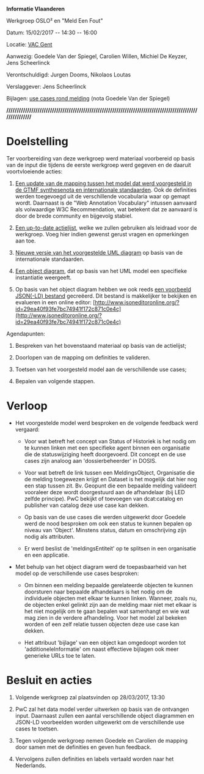 **Informatie Vlaanderen**

Werkgroep OSLO² en "Meld Een Fout"

Datum: 15/02/2017 -- 14:30 -- 16:00

Locatie: [VAC
Gent](https://www.google.be/maps/place/VAC+Gent/@51.0371235,3.7065649,17z/data=!3m1!4b1!4m5!3m4!1s0x47c37162c6c82103:0xad3dbba6a7c4cc90!8m2!3d51.0371201!4d3.7087536?hl=nl&dg=dbrw&newdg=1)

Aanwezig: Goedele Van der Spiegel, Carolien Willen, Michiel De Keyzer,
Jens Scheerlinck

Verontschuldigd: Jurgen Dooms, Nikolaos Loutas

Verslaggever: Jens Scheerlinck

Bijlagen: [use cases rond
melding](https://drive.google.com/open?id=0B3DdQTFc4B-VQ1ZOR21yNE10Znc)
(nota Goedele Van der Spiegel)

**////////////////////////////////////////////////////////////////////////////////////////////////////////**

Doelstelling
============

Ter voorbereiding van deze werkgroep werd materiaal voorbereid op basis
van de input die tijdens de eerste werkgroep werd gegeven en de daaruit
voortvloeiende acties:

1.  [Een update van de mapping tussen het model dat werd voorgesteld in de GTMF synthesenota en internationale standaarden](https://docs.google.com/spreadsheets/d/1SJSe_JdWHia7XcipoWRwyVtfolZ7Vt-9futzR59Uobw/edit?usp=sharing). Ook de definities werden toegevoegd uit de verschillende vocabularia waar op gemapt wordt. Daarnaast is de \"Web Annotation Vocabulary\" intussen aanvaard als volwaardige W3C Recommendation, wat betekent dat ze aanvaard is door de brede community en bijgevolg stabiel.

2.  [Een up-to-date actielijst](https://docs.google.com/spreadsheets/d/1ol-KHZSkwmiwZVU166074YOj5XfojHUkbSx-Hi0DgPg/edit?usp=sharing), welke we zullen gebruiken als leidraad voor de werkgroep. Voeg hier indien gewenst gerust vragen en opmerkingen aan toe.

3.  [Nieuwe versie van het voorgestelde UML diagram](https://drive.google.com/open?id=0B3DdQTFc4B-VUEh2WVVRNElKVm8) op basis van de internationale standaarden.

4.  [Een object diagram](https://drive.google.com/open?id=0B3DdQTFc4B-VWlFHVW5VZUI0SUU), dat op basis van het UML model een specifieke instantiatie weergeeft.

5.  Op basis van het object diagram hebben we ook reeds [een voorbeeld JSON(-LD) bestand](https://drive.google.com/file/d/0B3DdQTFc4B-VWE43eXROdzBGT1E/view) gecreëerd. Dit bestand is makkelijker te bekijken en evalueren in een online editor: [http://www.jsoneditoronline.org/?id=29ea40f93fe7bc74941f172c871c0e4c](http://www.jsoneditoronline.org/?id=29ea40f93fe7bc74941f172c871c0e4c)

Agendapunten:

1.  Bespreken van het bovenstaand materiaal op basis van de actielijst;

2.  Doorlopen van de mapping om definities te valideren.

3.  Toetsen van het voorgesteld model aan de verschillende use cases;

4.  Bepalen van volgende stappen.

Verloop
=======

-   Het voorgestelde model werd besproken en de volgende feedback werd vergaard:

    -   Voor wat betreft het concept van Status of Historiek is het nodig om te kunnen linken met een specifieke agent binnen een organisatie die de statuswijziging heeft doorgevoerd. Dit concept en de use cases zijn analoog aan 'dossierbeheerder' in DOSIS.

    -   Voor wat betreft de link tussen een MeldingsObject, Organisatie die de melding toegewezen krijgt en Dataset is het mogelijk dat hier nog een stap tussen zit. Bv. Geopunt die een bepaalde melding valideert vooraleer deze wordt doorgestuurd aan de afhandelaar (bij LED zelfde principe). PwC bekijkt of toevoegen van dcat:catalog en publisher van catalog deze use case kan dekken.

    -   Op basis van de use cases die werden uitgewerkt door Goedele werd de nood besproken om ook een status te kunnen bepalen op niveau van 'Object'. Minstens status, datum en omschrijving zijn nodig als attributen.

    -   Er werd beslist de 'meldingsEntiteit' op te splitsen in een organisatie en een applicatie.

-   Met behulp van het object diagram werd de toepasbaarheid van het model op de verschillende use cases besproken:

    -   Om binnen een melding bepaalde gerelateerde objecten te kunnen doorsturen naar bepaalde afhandelaars is het nodig om de individuele objecten met elkaar te kunnen linken. Wanneer, zoals nu, de objecten enkel gelinkt zijn aan de melding maar niet met elkaar is het niet mogelijk om te gaan bepalen wat samenhangt en wie wat mag zien in de verdere afhandeling. Voor het model zal bekeken worden of een zelf relatie tussen objecten deze use case kan dekken.

    -   Het attribuut 'bijlage' van een object kan omgedoopt worden tot 'additioneleInformatie' om naast effectieve bijlagen ook meer generieke URLs toe te laten.

Besluit en acties
=================

1.  Volgende werkgroep zal plaatsvinden op 28/03/2017, 13:30

2.  PwC zal het data model verder uitwerken op basis van de ontvangen input. Daarnaast zullen een aantal verschillende object diagrammen en JSON-LD voorbeelden worden uitgewerkt om de verschillende use cases te toetsen.

3.  Tegen volgende werkgroep nemen Goedele en Carolien de mapping door samen met de definities en geven hun feedback.

4.  Vervolgens zullen definities en labels vertaald worden naar het Nederlands.
